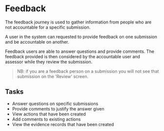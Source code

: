 # Feedback 
The feedback journey is used to gather information from people who are not accountable for a specific submission.

A user in the system can requested to provide feedback on one submission and be accountable on another. 

Feedback users are able to answer questions and provide comments. The feedback provided is then considered by the accountable user and assessor while they review the submission.

>NB: if you are a feedback person on a submission you will not see that submission on the 'Review' screen.

## Tasks
- Answer questions on specific submissions
- Provide comments to justify the answer given
- View actions that have been created
- Add comments to existing actions
- View the evidence records that have been created